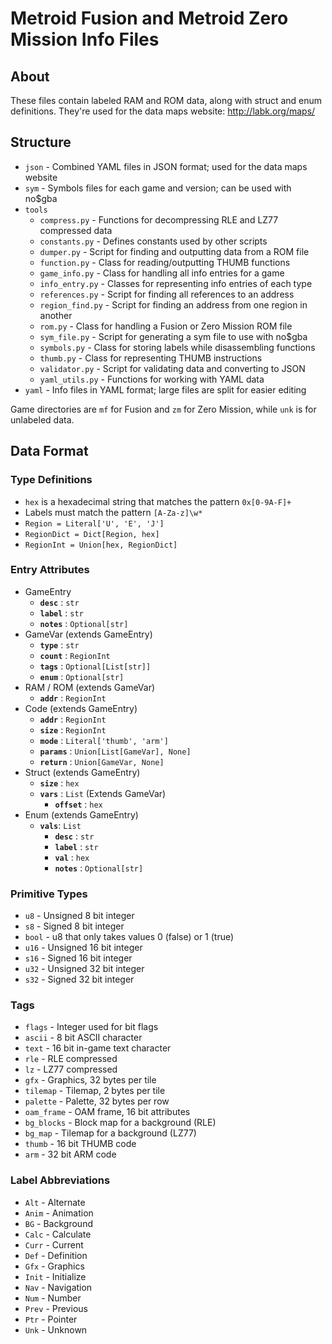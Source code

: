 # Metroid Fusion and Metroid Zero Mission Info Files

## About
These files contain labeled RAM and ROM data, along with struct and enum definitions. They're used for the data maps website: http://labk.org/maps/

## Structure
- `json` - Combined YAML files in JSON format; used for the data maps website
- `sym` - Symbols files for each game and version; can be used with no$gba
- `tools`
  - `compress.py` - Functions for decompressing RLE and LZ77 compressed data
  - `constants.py` - Defines constants used by other scripts
  - `dumper.py` - Script for finding and outputting data from a ROM file
  - `function.py` - Class for reading/outputting THUMB functions
  - `game_info.py` - Class for handling all info entries for a game
  - `info_entry.py` - Classes for representing info entries of each type
  - `references.py` - Script for finding all references to an address
  - `region_find.py` - Script for finding an address from one region in another
  - `rom.py` - Class for handling a Fusion or Zero Mission ROM file
  - `sym_file.py` - Script for generating a sym file to use with no$gba
  - `symbols.py` - Class for storing labels while disassembling functions
  - `thumb.py` - Class for representing THUMB instructions
  - `validator.py` - Script for validating data and converting to JSON
  - `yaml_utils.py` - Functions for working with YAML data
- `yaml` - Info files in YAML format; large files are split for easier editing

Game directories are `mf` for Fusion and `zm` for Zero Mission, while `unk` is for unlabeled data.

## Data Format

### Type Definitions

- `hex` is a hexadecimal string that matches the pattern `0x[0-9A-F]+`
- Labels must match the pattern `[A-Za-z]\w*`
- `Region = Literal['U', 'E', 'J']`
- `RegionDict = Dict[Region, hex]`
- `RegionInt = Union[hex, RegionDict]`

### Entry Attributes

- GameEntry
  - **`desc`** : `str`
  - **`label`** : `str`
  - **`notes`** : `Optional[str]`
- GameVar (extends GameEntry)
  - **`type`** : `str`
  - **`count`** : `RegionInt`
  - **`tags`** : `Optional[List[str]]`
  - **`enum`** : `Optional[str]`
- RAM / ROM (extends GameVar)
  - **`addr`** : `RegionInt`
- Code (extends GameEntry)
  - **`addr`** : `RegionInt`
  - **`size`** : `RegionInt`
  - **`mode`** : `Literal['thumb', 'arm']`
  - **`params`** : `Union[List[GameVar], None]`
  - **`return`** : `Union[GameVar, None]`
- Struct (extends GameEntry)
  - **`size`** : `hex`
  - **`vars`** : `List` (Extends GameVar)
    - **`offset`** : `hex`
- Enum (extends GameEntry)
  - **`vals`**: `List`
    - **`desc`** : `str`
    - **`label`** : `str`
    - **`val`** : `hex`
    - **`notes`** : `Optional[str]`

### Primitive Types
- `u8` - Unsigned 8 bit integer
- `s8` - Signed 8 bit integer
- `bool` - u8 that only takes values 0 (false) or 1 (true)
- `u16` - Unsigned 16 bit integer
- `s16` - Signed 16 bit integer
- `u32` - Unsigned 32 bit integer
- `s32` - Signed 32 bit integer

### Tags
- `flags` - Integer used for bit flags
- `ascii` - 8 bit ASCII character
- `text` - 16 bit in-game text character
- `rle` - RLE compressed
- `lz` - LZ77 compressed
- `gfx` - Graphics, 32 bytes per tile
- `tilemap` - Tilemap, 2 bytes per tile
- `palette` - Palette, 32 bytes per row
- `oam_frame` - OAM frame, 16 bit attributes
- `bg_blocks` - Block map for a background (RLE)
- `bg_map` - Tilemap for a background (LZ77)
- `thumb` - 16 bit THUMB code
- `arm` - 32 bit ARM code

### Label Abbreviations
- `Alt` - Alternate
- `Anim` - Animation
- `BG` - Background
- `Calc` - Calculate
- `Curr` - Current
- `Def` - Definition
- `Gfx` - Graphics
- `Init` - Initialize
- `Nav` - Navigation
- `Num` - Number
- `Prev` - Previous
- `Ptr` - Pointer
- `Unk` - Unknown
